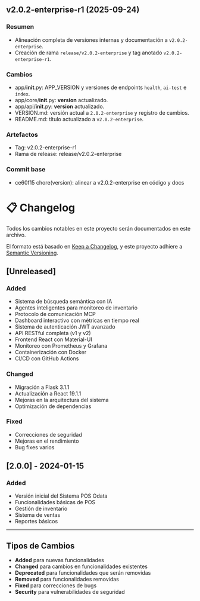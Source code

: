 ## v2.0.2-enterprise-r1 (2025-09-24)

### Resumen
- Alineación completa de versiones internas y documentación a `v2.0.2-enterprise`.
- Creación de rama `release/v2.0.2-enterprise` y tag anotado `v2.0.2-enterprise-r1`.

### Cambios
- app/__init__.py: APP_VERSION y versiones de endpoints `health`, `ai-test` e `index`.
- app/core/__init__.py: __version__ actualizado.
- app/api/__init__.py: __version__ actualizado.
- VERSION.md: versión actual a `2.0.2-enterprise` y registro de cambios.
- README.md: título actualizado a `v2.0.2-enterprise`.

### Artefactos
- Tag: v2.0.2-enterprise-r1
- Rama de release: release/v2.0.2-enterprise

### Commit base
- ce60f15 chore(version): alinear a v2.0.2-enterprise en código y docs

# 📋 Changelog

Todos los cambios notables en este proyecto serán documentados en este archivo.

El formato está basado en [Keep a Changelog](https://keepachangelog.com/en/1.0.0/),
y este proyecto adhiere a [Semantic Versioning](https://semver.org/spec/v2.0.0.html).

## [Unreleased]

### Added
- Sistema de búsqueda semántica con IA
- Agentes inteligentes para monitoreo de inventario
- Protocolo de comunicación MCP
- Dashboard interactivo con métricas en tiempo real
- Sistema de autenticación JWT avanzado
- API RESTful completa (v1 y v2)
- Frontend React con Material-UI
- Monitoreo con Prometheus y Grafana
- Containerización con Docker
- CI/CD con GitHub Actions

### Changed
- Migración a Flask 3.1.1
- Actualización a React 19.1.1
- Mejoras en la arquitectura del sistema
- Optimización de dependencias

### Fixed
- Correcciones de seguridad
- Mejoras en el rendimiento
- Bug fixes varios

## [2.0.0] - 2024-01-15

### Added
- Versión inicial del Sistema POS Odata
- Funcionalidades básicas de POS
- Gestión de inventario
- Sistema de ventas
- Reportes básicos

---

## Tipos de Cambios

- **Added** para nuevas funcionalidades
- **Changed** para cambios en funcionalidades existentes
- **Deprecated** para funcionalidades que serán removidas
- **Removed** para funcionalidades removidas
- **Fixed** para correcciones de bugs
- **Security** para vulnerabilidades de seguridad
